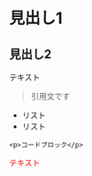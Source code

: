 # 見出し1

## 見出し2
テキスト  
>引用文です
>  
- リスト  
- リスト
```
<p>コードブロック</p>
```
<font color="Red">テキスト</font>
